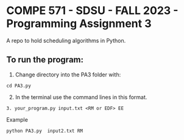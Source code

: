 # COMPE 571 - SDSU - FALL 2023 - Programming Assignment 3
A repo to hold scheduling algorithms in Python.
## To run the program:
1. Change directory into the PA3 folder with:
``````
cd PA3.py
``````
2. In the terminal use the command lines in this format.
``````
3. your_program.py input.txt <RM or EDF> EE
``````
Example
``````
python PA3.py  input2.txt RM 
``````
